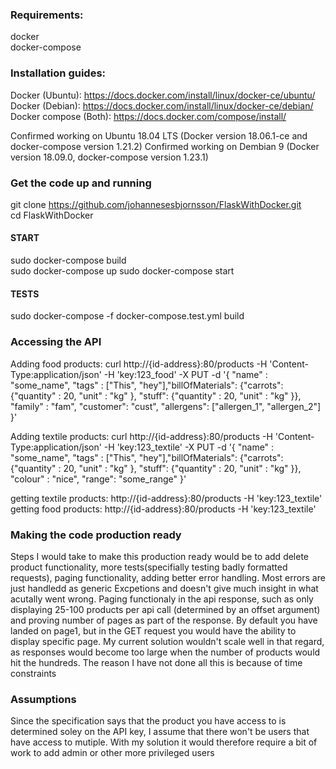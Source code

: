 ### Requirements: ###
docker  
docker-compose  
### Installation guides:  ###
Docker (Ubuntu): https://docs.docker.com/install/linux/docker-ce/ubuntu/  
Docker (Debian): https://docs.docker.com/install/linux/docker-ce/debian/  
Docker compose (Both): https://docs.docker.com/compose/install/  
  
Confirmed working on Ubuntu 18.04 LTS (Docker version 18.06.1-ce and docker-compose version 1.21.2)
Confirmed working on Dembian 9 (Docker version 18.09.0, docker-compose version 1.23.1)
  
### Get the code up and running ###
git clone https://github.com/johannesesbjornsson/FlaskWithDocker.git  
cd FlaskWithDocker

#### START #### 
sudo docker-compose build  
sudo docker-compose up
sudo docker-compose start  

#### TESTS ####  
sudo docker-compose -f docker-compose.test.yml build  
  
### Accessing the API ###  
Adding food products: curl http://{id-address}:80/products -H 'Content-Type:application/json' -H 'key:123_food' -X PUT -d '{ "name" : "some_name", "tags" : ["This", "hey"],"billOfMaterials": {"carrots": {"quantity" : 20, "unit" : "kg" }, "stuff": {"quantity" : 20, "unit" : "kg" }}, "family" : "fam", "customer": "cust", "allergens": ["allergen_1", "allergen_2"]  }'  
  
Adding textile products: curl http://{id-address}:80/products -H 'Content-Type:application/json' -H 'key:123_textile' -X PUT -d '{ "name" : "some_name", "tags" : ["This", "hey"],"billOfMaterials": {"carrots": {"quantity" : 20, "unit" : "kg" }, "stuff": {"quantity" : 20, "unit" : "kg" }}, "colour" : "nice", "range": "some_range"  }'  
  
getting textile products: http://{id-address}:80/products -H 'key:123_textile'  
getting food products: http://{id-address}:80/products -H 'key:123_textile'  

### Making the code production ready ### 
Steps I would take to make this production ready would be to add delete product functionality, more tests(specifially testing badly formatted requests), paging functionality, adding better error handling. Most errors are just handledd as generic Excpetions and doesn't give much insight in what acutally went wrong. Paging functionaly in the api response, such as only displaying 25-100 products per api call (determined by an offset argument) and proving number of pages as part of the response. By default you have landed on page1, but in the GET request you would have the ability to display specific page. My current solution wouldn't scale well in that regard, as responses would become too large when the number of products would hit the hundreds. The reason I have not done all this is because of time constraints
  
### Assumptions ###
Since the specification says that the product you have access to is determined soley on the API key, I assume that there won't be users that have access to mutiple. With my solution it would therefore require a bit of work to add admin or other more privileged users  
